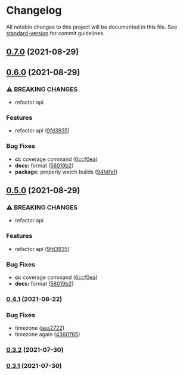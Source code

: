 # Changelog

All notable changes to this project will be documented in this file. See [standard-version](https://github.com/conventional-changelog/standard-version) for commit guidelines.

## [0.7.0](https://github.com/mugtungshing/core/compare/v0.6.0...v0.7.0) (2021-08-29)

## [0.6.0](https://github.com/mugtungshing/core/compare/v0.4.1...v0.6.0) (2021-08-29)


### ⚠ BREAKING CHANGES

* refactor api

### Features

* refactor api ([9fd3935](https://github.com/mugtungshing/core/commit/9fd39350073f66443a506f5d07213e6864d81ba0))


### Bug Fixes

* **ci:** coverage command ([6ccf0ea](https://github.com/mugtungshing/core/commit/6ccf0ea61aa93fa213c82c78b1c489d00d2b708e))
* **docs:** format ([56019b2](https://github.com/mugtungshing/core/commit/56019b2302b9b260eec6f60ba2b33d9ecea30b96))
* **package:** properly watch builds ([9414faf](https://github.com/mugtungshing/core/commit/9414fafcb12fc33164ff8e9869dc32103ce540c2))

## [0.5.0](https://github.com/mugtungshing/core/compare/v0.4.1...v0.5.0) (2021-08-29)


### ⚠ BREAKING CHANGES

* refactor api

### Features

* refactor api ([9fd3935](https://github.com/mugtungshing/core/commit/9fd39350073f66443a506f5d07213e6864d81ba0))


### Bug Fixes

* **ci:** coverage command ([6ccf0ea](https://github.com/mugtungshing/core/commit/6ccf0ea61aa93fa213c82c78b1c489d00d2b708e))
* **docs:** format ([56019b2](https://github.com/mugtungshing/core/commit/56019b2302b9b260eec6f60ba2b33d9ecea30b96))

### [0.4.1](https://github.com/mugtungshing/core/compare/v0.3.2...v0.4.1) (2021-08-22)


### Bug Fixes

* timezone ([aea2722](https://github.com/mugtungshing/core/commit/aea272210d0356258f1d074cf9e9edd3565c98ee))
* timezone again ([4360765](https://github.com/mugtungshing/core/commit/43607659a3fc6d39658a8c58bf8cb2b332d227d5))

### [0.3.2](https://github.com/mugtungshing/core/compare/v0.3.1...v0.3.2) (2021-07-30)

### [0.3.1](https://github.com/mugtungshing/core/compare/v0.3.0...v0.3.1) (2021-07-30)
